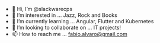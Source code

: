 - 👋 Hi, I’m @slackwarecps
- 👀 I’m interested in ... Jazz, Rock and Books
- 🌱 I’m currently learning ... Angular, Flutter and Kubernetes
- 💞️ I’m looking to collaborate on ... IT projects!
- 📫 How to reach me ... fabio.alvaro@gmail.com

<!---
slackwarecps/slackwarecps is a ✨ special ✨ repository because its `README.md` (this file) appears on your GitHub profile.
You can click the Preview link to take a look at your changes.
--->
